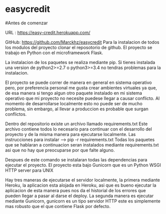# easycredit


#Antes de comenzar


URL : https://easy-credit.herokuapp.com/


GitHub: https://github.com/Marckhz/easycredit
Para la instalacion de todos los modulos del proyecto clonar el reposotorio de github. 
El proyecto se trabajo en Python con el microframework Flask. 



La instalacion de los paquetes se realiza mediante pip. Si tienes instalada una version de python2>=2.7 o python3>=3.4
no tendras problemas para la instalacion. 

El proyecto se puede correr de manera en general en sistema operativo pero, por preferencia personal me gusta crear ambientes virtuales ya que, de esa manera si tengo algun otro paquete instalado en mi sistema operativo que mi proyecto no necesite puedese llegar a causar conflicto. Al momento de desarrollarse localmente esto no puede ser de mucho problema, sin embargo, al llevar a produccion es probable que surgan conflictos.

Dentro del repositorio existe un archivo llamado requirements.txt  Este archivo contiene todos lo necesario
para continuar con el desarrollo del proyecto y de la misma manera para ejecutarse localmente.
Las instrucciones para instalar --> pip -r requirements.txt
Todas los paquetes que se hablaran a continuacion seran instalados mediante requirements.txt  asi que no hay que preocuparse por que falte alguno.

Despues de este comando se instalaran todas las dependencias para ejecutar el proyecto. 
El proyecto esta bajo Gunicorn que es un Python WSGI HTTP server para UNIX

Hay tres maneras de ejecutarse el servidor localmente, la primera mediante Heroku, la aplicacion esta alojada en Heroku, asi que es bueno ejecutar la aplicacion de esta manera pues nos da el historial de los errores que pueden llegar a pasar al darse el deploy. La segunda manera es ejecutar mediante Gunicorn, gunicorn es un tipo servidor HTTP este es simplemente mas robusto que el que contiene Flask por defecto. 
